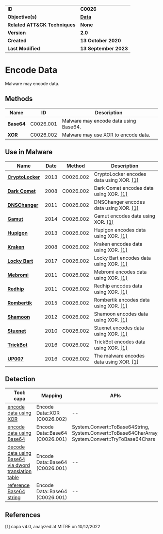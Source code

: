 <table>
<tr>
<td><b>ID</b></td>
<td><b>C0026</b></td>
</tr>
<tr>
<td><b>Objective(s)</b></td>
<td><b><a href="../data">Data</a></b></td>
</tr>
<tr>
<td><b>Related ATT&CK Techniques</b></td>
<td><b>None</b></td>
</tr>
<tr>
<td><b>Version</b></td>
<td><b>2.0</b></td>
</tr>
<tr>
<td><b>Created</b></td>
<td><b>13 October 2020</b></td>
</tr>
<tr>
<td><b>Last Modified</b></td>
<td><b>13 September 2023</b></td>
</tr>
</table>


# Encode Data

Malware may encode data.

## Methods

|Name|ID|Description|
|---|---|---|
|**Base64**|C0026.001|Malware may encode data using Base64.|
|**XOR**|C0026.002|Malware may use XOR to encode data.|

## Use in Malware

|Name|Date|Method|Description|
|---|---|---|---|
|[**CryptoLocker**](../xample-malware/cryptolocker.md)|2013|C0026.002|CryptoLocker encodes data using XOR. [[1]](#1)|
|[**Dark Comet**](../xample-malware/dark-comet.md)|2008|C0026.002|Dark Comet encodes data using XOR. [[1]](#1)|
|[**DNSChanger**](../xample-malware/dnschanger.md)|2011|C0026.002|DNSChanger encodes data using XOR. [[1]](#1)|
|[**Gamut**](../xample-malware/gamut.md)|2014|C0026.002|Gamut encodes data using XOR. [[1]](#1)|
|[**Hupigon**](../xample-malware/hupigon.md)|2013|C0026.002|Hupigon encodes data using XOR. [[1]](#1)|
|[**Kraken**](../xample-malware/kraken.md)|2008|C0026.002|Kraken encodes data using XOR. [[1]](#1)|
|[**Locky Bart**](../xample-malware/locky-bart.md)|2017|C0026.002|Locky Bart encodes data using XOR. [[1]](#1)|
|[**Mebromi**](../xample-malware/mebromi.md)|2011|C0026.002|Mebromi encodes data using XOR. [[1]](#1)|
|[**Redhip**](../xample-malware/rebhip.md)|2011|C0026.002|Redhip encodes data using XOR. [[1]](#1)|
|[**Rombertik**](../xample-malware/rombertik.md)|2015|C0026.002|Rombertik encodes data using XOR. [[1]](#1)|
|[**Shamoon**](../xample-malware/shamoon.md)|2012|C0026.002|Shamoon encodes data using XOR. [[1]](#1)|
|[**Stuxnet**](../xample-malware/stuxnet.md)|2010|C0026.002|Stuxnet encodes data using XOR. [[1]](#1)|
|[**TrickBot**](../xample-malware/trickbot.md)|2016|C0026.002|TrickBot encodes data using XOR. [[1]](#1)|
|[**UP007**](../xample-malware/up007.md)|2016|C0026.002|The malware encodes data using XOR. [[1]](#1)|

## Detection

|Tool: capa|Mapping|APIs|
|---|---|---|
|[encode data using XOR](https://github.com/mandiant/capa-rules/blob/master/data-manipulation/encoding/xor/encode-data-using-xor.yml)|Encode Data::XOR (C0026.002)|--|
|[encode data using Base64](https://github.com/mandiant/capa-rules/blob/master/data-manipulation/encoding/base64/encode-data-using-base64.yml)|Encode Data::Base64 (C0026.001)|System.Convert::ToBase64String, System.Convert::ToBase64CharArray, System.Convert::TryToBase64Chars|
|[decode data using Base64 via dword translation table](https://github.com/mandiant/capa-rules/blob/master/data-manipulation/encoding/base64/decode-data-using-base64-via-dword-translation-table.yml)|Encode Data::Base64 (C0026.001)|--|
|[reference Base64 string](https://github.com/mandiant/capa-rules/blob/master/data-manipulation/encoding/base64/reference-base64-string.yml)|Encode Data::Base64 (C0026.001)|--|

## References

<a name="1">[1]</a> capa v4.0, analyzed at MITRE on 10/12/2022

